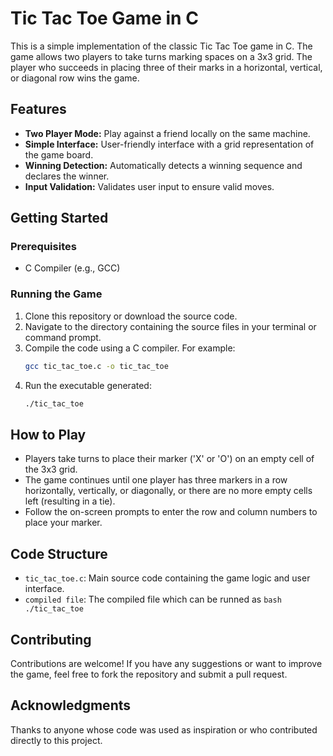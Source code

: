 # Tic Tac Toe Game in C

This is a simple implementation of the classic Tic Tac Toe game in C. The game allows two players to take turns marking spaces on a 3x3 grid. The player who succeeds in placing three of their marks in a horizontal, vertical, or diagonal row wins the game.

## Features

- **Two Player Mode:** Play against a friend locally on the same machine.
- **Simple Interface:** User-friendly interface with a grid representation of the game board.
- **Winning Detection:** Automatically detects a winning sequence and declares the winner.
- **Input Validation:** Validates user input to ensure valid moves.

## Getting Started

### Prerequisites

- C Compiler (e.g., GCC)

### Running the Game

1. Clone this repository or download the source code.
2. Navigate to the directory containing the source files in your terminal or command prompt.
3. Compile the code using a C compiler. For example:
    ```bash
    gcc tic_tac_toe.c -o tic_tac_toe
    ```
4. Run the executable generated:
    ```bash
    ./tic_tac_toe
    ```

## How to Play

- Players take turns to place their marker ('X' or 'O') on an empty cell of the 3x3 grid.
- The game continues until one player has three markers in a row horizontally, vertically, or diagonally, or there are no more empty cells left (resulting in a tie).
- Follow the on-screen prompts to enter the row and column numbers to place your marker.

## Code Structure

- `tic_tac_toe.c`: Main source code containing the game logic and user interface.
- `compiled file`: The compiled file which can be runned as ```bash ./tic_tac_toe ```

## Contributing

Contributions are welcome! If you have any suggestions or want to improve the game, feel free to fork the repository and submit a pull request.

## Acknowledgments

Thanks to anyone whose code was used as inspiration or who contributed directly to this project.

